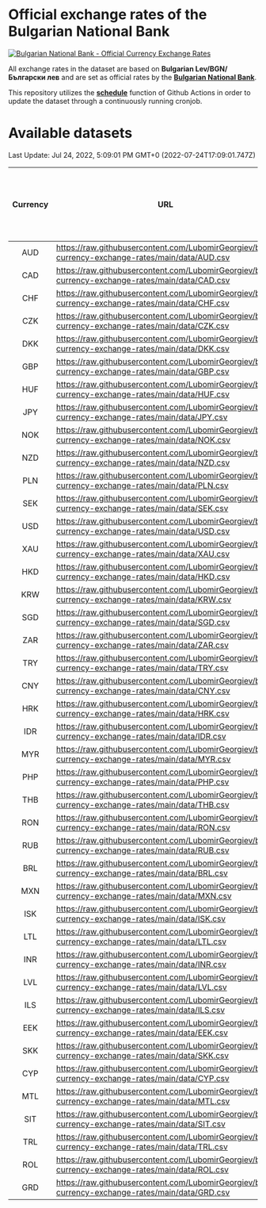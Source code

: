 # Official exchange rates of the Bulgarian National Bank

[![Bulgarian National Bank - Official Currency Exchange Rates](https://github.com/LubomirGeorgiev/bnb-currency-exchange-rates/actions/workflows/update-rates.yml/badge.svg?branch=main)](https://github.com/LubomirGeorgiev/bnb-currency-exchange-rates/actions/workflows/update-rates.yml)

All exchange rates in the dataset are based on **Bulgarian Lev/BGN/Български лев** and are set as official rates by the [**Bulgarian National Bank**](https://www.bnb.bg/Statistics/StExternalSector/StExchangeRates/StERForeignCurrencies/index.htm?toLang=_EN).

This repository utilizes the [**schedule**](https://docs.github.com/en/actions/reference/events-that-trigger-workflows) function of Github Actions in order to update the dataset through a continuously running cronjob.

# Available datasets

<!-- START LINKS (DO NOT EVER FU*ING DELETE THIS COMMENT FOR THE LOVE OF YOUR LIFE!!! IF YOU ARE CURIOS HOW IT WORKS, YOU CAN HAVE A LOOK AT ./src/updateReadme.ts) -->

Last Update: Jul 24, 2022, 5:09:01 PM GMT+0 (2022-07-24T17:09:01.747Z)

| Currency | URL                                                                                             | Number of records | Number of missing days that were filled in |
| :------: | ----------------------------------------------------------------------------------------------- | :---------------: | :----------------------------------------: |
|   AUD    | https://raw.githubusercontent.com/LubomirGeorgiev/bnb-currency-exchange-rates/main/data/AUD.csv |       8333        |                    2577                    |
|   CAD    | https://raw.githubusercontent.com/LubomirGeorgiev/bnb-currency-exchange-rates/main/data/CAD.csv |       8333        |                    2577                    |
|   CHF    | https://raw.githubusercontent.com/LubomirGeorgiev/bnb-currency-exchange-rates/main/data/CHF.csv |       8333        |                    2577                    |
|   CZK    | https://raw.githubusercontent.com/LubomirGeorgiev/bnb-currency-exchange-rates/main/data/CZK.csv |       8333        |                    2577                    |
|   DKK    | https://raw.githubusercontent.com/LubomirGeorgiev/bnb-currency-exchange-rates/main/data/DKK.csv |       8333        |                    2577                    |
|   GBP    | https://raw.githubusercontent.com/LubomirGeorgiev/bnb-currency-exchange-rates/main/data/GBP.csv |       8333        |                    2577                    |
|   HUF    | https://raw.githubusercontent.com/LubomirGeorgiev/bnb-currency-exchange-rates/main/data/HUF.csv |       8333        |                    2577                    |
|   JPY    | https://raw.githubusercontent.com/LubomirGeorgiev/bnb-currency-exchange-rates/main/data/JPY.csv |       8333        |                    2577                    |
|   NOK    | https://raw.githubusercontent.com/LubomirGeorgiev/bnb-currency-exchange-rates/main/data/NOK.csv |       8333        |                    2577                    |
|   NZD    | https://raw.githubusercontent.com/LubomirGeorgiev/bnb-currency-exchange-rates/main/data/NZD.csv |       8333        |                    2577                    |
|   PLN    | https://raw.githubusercontent.com/LubomirGeorgiev/bnb-currency-exchange-rates/main/data/PLN.csv |       8333        |                    2577                    |
|   SEK    | https://raw.githubusercontent.com/LubomirGeorgiev/bnb-currency-exchange-rates/main/data/SEK.csv |       8333        |                    2577                    |
|   USD    | https://raw.githubusercontent.com/LubomirGeorgiev/bnb-currency-exchange-rates/main/data/USD.csv |       8333        |                    2577                    |
|   XAU    | https://raw.githubusercontent.com/LubomirGeorgiev/bnb-currency-exchange-rates/main/data/XAU.csv |       8333        |                    2579                    |
|   HKD    | https://raw.githubusercontent.com/LubomirGeorgiev/bnb-currency-exchange-rates/main/data/HKD.csv |       8031        |                    2486                    |
|   KRW    | https://raw.githubusercontent.com/LubomirGeorgiev/bnb-currency-exchange-rates/main/data/KRW.csv |       8031        |                    2486                    |
|   SGD    | https://raw.githubusercontent.com/LubomirGeorgiev/bnb-currency-exchange-rates/main/data/SGD.csv |       8031        |                    2486                    |
|   ZAR    | https://raw.githubusercontent.com/LubomirGeorgiev/bnb-currency-exchange-rates/main/data/ZAR.csv |       8031        |                    2486                    |
|   TRY    | https://raw.githubusercontent.com/LubomirGeorgiev/bnb-currency-exchange-rates/main/data/TRY.csv |       6513        |                    2016                    |
|   CNY    | https://raw.githubusercontent.com/LubomirGeorgiev/bnb-currency-exchange-rates/main/data/CNY.csv |       6393        |                    1980                    |
|   HRK    | https://raw.githubusercontent.com/LubomirGeorgiev/bnb-currency-exchange-rates/main/data/HRK.csv |       6393        |                    1980                    |
|   IDR    | https://raw.githubusercontent.com/LubomirGeorgiev/bnb-currency-exchange-rates/main/data/IDR.csv |       6393        |                    1980                    |
|   MYR    | https://raw.githubusercontent.com/LubomirGeorgiev/bnb-currency-exchange-rates/main/data/MYR.csv |       6393        |                    1980                    |
|   PHP    | https://raw.githubusercontent.com/LubomirGeorgiev/bnb-currency-exchange-rates/main/data/PHP.csv |       6393        |                    1980                    |
|   THB    | https://raw.githubusercontent.com/LubomirGeorgiev/bnb-currency-exchange-rates/main/data/THB.csv |       6393        |                    1980                    |
|   RON    | https://raw.githubusercontent.com/LubomirGeorgiev/bnb-currency-exchange-rates/main/data/RON.csv |       6334        |                    1962                    |
|   RUB    | https://raw.githubusercontent.com/LubomirGeorgiev/bnb-currency-exchange-rates/main/data/RUB.csv |       6250        |                    1934                    |
|   BRL    | https://raw.githubusercontent.com/LubomirGeorgiev/bnb-currency-exchange-rates/main/data/BRL.csv |       5423        |                    1683                    |
|   MXN    | https://raw.githubusercontent.com/LubomirGeorgiev/bnb-currency-exchange-rates/main/data/MXN.csv |       5423        |                    1683                    |
|   ISK    | https://raw.githubusercontent.com/LubomirGeorgiev/bnb-currency-exchange-rates/main/data/ISK.csv |       5208        |                    1617                    |
|   LTL    | https://raw.githubusercontent.com/LubomirGeorgiev/bnb-currency-exchange-rates/main/data/LTL.csv |       5153        |                    1582                    |
|   INR    | https://raw.githubusercontent.com/LubomirGeorgiev/bnb-currency-exchange-rates/main/data/INR.csv |       5056        |                    1569                    |
|   LVL    | https://raw.githubusercontent.com/LubomirGeorgiev/bnb-currency-exchange-rates/main/data/LVL.csv |       4788        |                    1468                    |
|   ILS    | https://raw.githubusercontent.com/LubomirGeorgiev/bnb-currency-exchange-rates/main/data/ILS.csv |       4330        |                    1348                    |
|   EEK    | https://raw.githubusercontent.com/LubomirGeorgiev/bnb-currency-exchange-rates/main/data/EEK.csv |       4000        |                    1226                    |
|   SKK    | https://raw.githubusercontent.com/LubomirGeorgiev/bnb-currency-exchange-rates/main/data/SKK.csv |       2970        |                    912                     |
|   CYP    | https://raw.githubusercontent.com/LubomirGeorgiev/bnb-currency-exchange-rates/main/data/CYP.csv |       2906        |                    890                     |
|   MTL    | https://raw.githubusercontent.com/LubomirGeorgiev/bnb-currency-exchange-rates/main/data/MTL.csv |       2604        |                    799                     |
|   SIT    | https://raw.githubusercontent.com/LubomirGeorgiev/bnb-currency-exchange-rates/main/data/SIT.csv |       2542        |                    778                     |
|   TRL    | https://raw.githubusercontent.com/LubomirGeorgiev/bnb-currency-exchange-rates/main/data/TRL.csv |       1818        |                    559                     |
|   ROL    | https://raw.githubusercontent.com/LubomirGeorgiev/bnb-currency-exchange-rates/main/data/ROL.csv |       1697        |                    524                     |
|   GRD    | https://raw.githubusercontent.com/LubomirGeorgiev/bnb-currency-exchange-rates/main/data/GRD.csv |        361        |                    109                     |

<!-- END LINKS (DO NOT EVER FU*ING DELETE THIS COMMENT FOR THE LOVE OF YOUR LIFE!!! IF YOU ARE CURIOS HOW IT WORKS, YOU CAN HAVE A LOOK AT ./src/updateReadme.ts) -->
